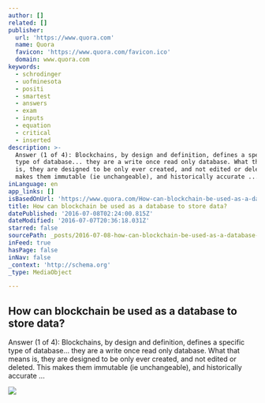 ```yaml
---
author: []
related: []
publisher:
  url: 'https://www.quora.com'
  name: Quora
  favicon: 'https://www.quora.com/favicon.ico'
  domain: www.quora.com
keywords:
  - schrodinger
  - uofminesota
  - positi
  - smartest
  - answers
  - exam
  - inputs
  - equation
  - critical
  - inserted
description: >-
  Answer (1 of 4): Blockchains, by design and definition, defines a specific
  type of database... they are a write once read only database. What that means
  is, they are designed to be only ever created, and not edited or deleted. This
  makes them immutable (ie unchangeable), and historically accurate ...
inLanguage: en
app_links: []
isBasedOnUrl: 'https://www.quora.com/How-can-blockchain-be-used-as-a-database-to-store-data'
title: How can blockchain be used as a database to store data?
datePublished: '2016-07-08T02:24:00.815Z'
dateModified: '2016-07-07T20:36:18.031Z'
starred: false
sourcePath: _posts/2016-07-08-how-can-blockchain-be-used-as-a-database-to-store-data.md
inFeed: true
hasPage: false
inNav: false
_context: 'http://schema.org'
_type: MediaObject

---
```

<article style=""><h1>How can blockchain be used as a database to store data?</h1><p>Answer (1 of 4): Blockchains, by design and definition, defines a specific type of database... they are a write once read only database. What that means is, they are designed to be only ever created, and not edited or deleted. This makes them immutable (ie unchangeable), and historically accurate ...</p><img src="https://qsf.ec.quoracdn.net/-images.new_grid.fb_share_default.pnge6dde9cfa6e03c43.png" /></article>
